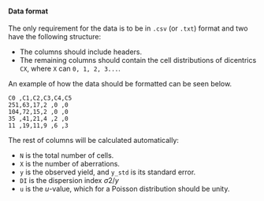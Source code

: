 #### Data format

The only requirement for the data is to be in `.csv` (or `.txt`) format and two have the following structure:

- The columns should include headers.
- The remaining columns should contain the cell distributions of dicentrics `CX`, where `X` can `0, 1, 2, 3...`.

An example of how the data should be formatted can be seen below.

```
C0 ,C1,C2,C3,C4,C5
251,63,17,2 ,0 ,0
104,72,15,2 ,0 ,0
35 ,41,21,4 ,2 ,0
11 ,19,11,9 ,6 ,3
```

The rest of columns will be calculated automatically:

- `N` is the total number of cells.
- `X` is the number of aberrations.
- `y` is the observed yield, and `y_std` is its standard error.
- `DI` is the dispersion index $σ2/y$
- `u` is the $u$-value, which for a Poisson distribution should be unity.
